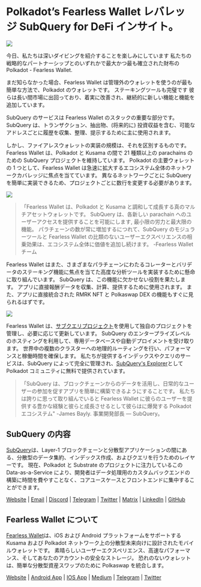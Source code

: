 # Polkadot’s Fearless Wallet レバレッジ SubQuery for DeFi インサイト。

![](https://miro.medium.com/max/1400/1*HcPJ-5hy6WZrLhkuL6P2BA.png)

今日、私たちは深いダイビングを紹介することを楽しみにしています 私たちの戦略的なパートナーシップとのいずれかで最大かつ最も確立された財布の Polkadot - Fearless Wallet. [](https://fearlesswallet.io/)

まだ知らなかった場合、Fearless Wallet は管理外のウォレットを使うのが最も簡単な方法で、Polkadot のウォレットです。 ステーキングツールも完璧です 彼らは長い間市場に出回っており、着実に改善され、継続的に新しい機能と機能を追加しています。

SubQuery のサービスは Fearless Wallet のスタックの重要な部分です。 SubQuery は、トランザクション、抽出物、(将来的に) 投資収益を含む、可能なアドレスごとに履歴を収集、整理、提示するために主に使用されます。

しかし、ファイアレスウォレットの実装の規模は、それを区別するものです。 Fearless Wallet は、Polkadot と Kusama の間で 21 種類以上の parachains のための SubQuery プロジェクトを維持しています。 Polkadot の主要ウォレットの 1 つとして、Fearless Wallet は急速に拡大するエコシステム全体のネットワークカバレッジに焦点を当てています。 異なるネットワークごとに SubQuery を簡単に実装できるため、プロジェクトごとに数行を変更する必要があります。

![](https://miro.medium.com/max/1400/1*5D3J7-_HC2tAP05oOlV5yw.png)

> 「Fearless Wallet は、Polkadot と Kusama と調和して成長する真のマルチアセットウォレットです。 SubQuery は、各新しい parachain へのユーザーアクセスを提供することを可能にします, 最小限の労力と最大限の機能。 パラチェーンの数が常に増加するにつれて、SubQuery のモジュラーツールと Fearless Wallet の比類のないユーザーエクスペリエンスの相乗効果は、エコシステム全体に価値を追加し続けます。 -Fearless Wallet チーム

Fearless Wallet はまた、さまざまなパラチェーンにわたるコレーターとバリデータのステーキング機能に焦点を当てた高度な分析ツールを実装するために懸命に取り組んでいます。 SubQuery は、この機能に欠かせない役割を果たします。 アプリに直接報酬データを収集、計算、提供するために使用されます。 また、アプリに直接統合された RMRK NFT と Polkaswap DEX の機能もすぐに見られるはずです。

![](https://miro.medium.com/max/1400/1*3X7m4-m0NJ3xQ44UKZB7tw.png)

Fearless Wallet は、[サブクエリプロジェクト](https://project.subquery.network/)を使用して独自のプロジェクトを管理し、必要に応じて更新しています。 SubQuery のエンタープライズレベルのホスティングを利用して、専用データベースや自動デプロイメントを受け取ります。 世界中の複数のクラスターへの地理的ルーティングを行い、パフォーマンスと稼働時間を確保します。 私たちが提供するインデックスやクエリのサービスは、SubQuery によって完全に管理され、[SubQuery's Explorer](https://explorer.subquery.network/)として Polkadot コミュニティに無料で提供されています。

> 「SubQuery は、ブロックチェーンからのデータを活用し、日常的なユーザーの参加を促すアプリを簡単に構築できるようにすることです。 私たちは誇りに思って取り組んでいると Fearless Wallet に彼らのユーザーを提供する豊かな経験と彼らと成長させるとして彼らはに爆発する Polkadot エコシステム" -James Bayly. 事業開発部長 — SubQuery。

## SubQuery の内容

[SubQuery](https://subquery.network/)は、Layer-1 ブロックチェーンと分散型アプリケーションの間にある、分散型のデータ集約、インデックス作成、およびクエリを行うためのレイヤーです。 現在、Polkadot と Substrate のプロジェクトに注力しているこの Data-as-a-Service により、開発者はデータ処理用のカスタムバックエンドの構築に時間を費やすことなく、コアユースケースとフロントエンドに集中することができます。

[Website](https://subquery.network/) | [Email](hello@subquery.network) | [Discord](https://discord.com/invite/78zg8aBSMG) | [Telegram](https://t.me/subquerynetwork) | [Twitter](https://twitter.com/subquerynetwork) | [Matrix](https://matrix.to/#/#subquery:matrix.org) | [LinkedIn](https://www.linkedin.com/company/subquery) | [GitHub](https://www.youtube.com/channel/UCi1a6NUUjegcLHDFLr7CqLw)

## Fearless Wallet について

[Fearless Wallet](https://fearlesswallet.io/)は、iOS および Android プラットフォームをサポートする Kusama および Polkadot ネットワーク上の分散型未来向けに設計されたモバイルウォレットです。 素晴らしいユーザーエクスペリエンス、高速なパフォーマンス、そしてあなたのアカウントの安全なストレージ。 恐れのないウォレットは、簡単な分散型資産スワップのために Polkaswap を統合します。

[Website](https://fearlesswallet.io/) | [Android App](https://play.google.com/store/apps/details?id=jp.co.soramitsu.fearless) | [IOS App](https://apps.apple.com/us/app/fearless-wallet/id1537251089) | [Medium](https://medium.com/fearlesswallet/) | [Telegram](https://t.me/fearlesswallet) | [Twitter](https://twitter.com/FearlessWallet)
